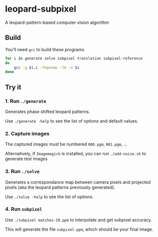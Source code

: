 # leopard-subpixel

A leopard-pattern-based computer vision algorithm

## Build

You'll need `gcc` to build these programs

```bash
for i in generate solve subpixel translation subpixel-reference
do
    gcc -g $i.c -fopenmp -lm -o $i
done
```

## Try it

### 1. Run `./generate`

Generates phase shifted leopard patterns.

Use `./generate -help` to see the list of options and default values.


### 2. Capture images

The captured images must be numbered `000.pgm`, `001.pgm`, ...

Alternatively, if `Imagemagick` is installed, you can run `./add-noise.sh` to generate test images


### 3. Run `./solve`

Generates a correspondance map between camera pixels and projected pixels (aka the leopard patterns previously generated).

Use `./solve -help` to see the list of options.


### 4. Run `subpixel`

Use `./subpixel matches-29.ppm` to interpolate and get subpixel accuracy.

This will generate the file `subpixel.ppm`, which should be your final image.
